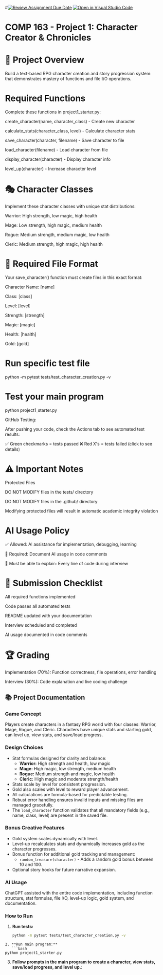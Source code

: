 #[![Review Assignment Due Date](https://classroom.github.com/assets/deadline-readme-button-22041afd0340ce965d47ae6ef1cefeee28c7c493a6346c4f15d667ab976d596c.svg)](https://classroom.github.com/a/JTXl4WMa)
[![Open in Visual Studio Code](https://classroom.github.com/assets/open-in-vscode-2e0aaae1b6195c2367325f4f02e2d04e9abb55f0b24a779b69b11b9e10269abc.svg)](https://classroom.github.com/online_ide?assignment_repo_id=21233283&assignment_repo_type=AssignmentRepo)
# COMP 163 - Project 1: Character Creator & Chronicles
# 🎯 Project Overview

Build a text-based RPG character creation and story progression system that demonstrates mastery of functions and file I/O operations.

# Required Functions 
Complete these functions in project1_starter.py:

create_character(name, character_class) - Create new character

calculate_stats(character_class, level) - Calculate character stats

save_character(character, filename) - Save character to file

load_character(filename) - Load character from file

display_character(character) - Display character info

level_up(character) - Increase character level

# 🎭 Character Classes
Implement these character classes with unique stat distributions:


Warrior: High strength, low magic, high health

Mage: Low strength, high magic, medium health

Rogue: Medium strength, medium magic, low health

Cleric: Medium strength, high magic, high health

# 📁 Required File Format
Your save_character() function must create files in this exact format:

Character Name: [name]

Class: [class]

Level: [level]

Strength: [strength]

Magic: [magic]

Health: [health]

Gold: [gold]


# Run specific test file
python -m pytest tests/test_character_creation.py -v

# Test your main program
python project1_starter.py

GitHub Testing:

After pushing your code, check the Actions tab to see automated test results:

✅ Green checkmarks = tests passed
❌ Red X's = tests failed (click to see details)

# ⚠️ Important Notes
Protected Files

DO NOT MODIFY files in the tests/ directory

DO NOT MODIFY files in the .github/ directory

Modifying protected files will result in automatic academic integrity violation

# AI Usage Policy

✅ Allowed: AI assistance for implementation, debugging, learning

📝 Required: Document AI usage in code comments

🎯 Must be able to explain: Every line of code during interview

# 📝 Submission Checklist

 All required functions implemented
 
 Code passes all automated tests
 
 README updated with your documentation
 
 Interview scheduled and completed
 
 AI usage documented in code comments

# 🏆 Grading

Implementation (70%): Function correctness, file operations, error handling

Interview (30%): Code explanation and live coding challenge

## 📚 Project Documentation

### Game Concept  
Players create characters in a fantasy RPG world with four classes: Warrior, Mage, Rogue, and Cleric. Characters have unique stats and starting gold, can level up, view stats, and save/load progress.

### Design Choices  
- Stat formulas designed for clarity and balance:  
  - **Warrior:** High strength and health, low magic  
  - **Mage:** High magic, low strength, medium health  
  - **Rogue:** Medium strength and magic, low health  
  - **Cleric:** High magic and moderate strength/health  
- Stats scale by level for consistent progression.  
- Gold also scales with level to reward player advancement.  
- All calculations are formula-based for predictable testing.  
- Robust error handling ensures invalid inputs and missing files are managed gracefully.  
- The `load_character` function validates that all mandatory fields (e.g., name, class, level) are present in the saved file.

### Bonus Creative Features  
- Gold system scales dynamically with level.  
- Level-up recalculates stats and dynamically increases gold as the character progresses.  
- Bonus function for additional gold tracking and management:  
  - `random_treasure(character)` - Adds a random gold bonus between 10 and 100.  
- Optional story hooks for future narrative expansion.  

### AI Usage  
ChatGPT assisted with the entire code implementation, including function structure, stat formulas, file I/O, level-up logic, gold system, and documentation.  

### How to Run  

1. **Run tests:**
   ```bash
   python -m pytest tests/test_character_creation.py -v
```
2. **Run main program:**
   ```bash
python project1_starter.py
```
3. **Follow prompts in the main program to create a character, view stats, save/load progress, and level up.**:
